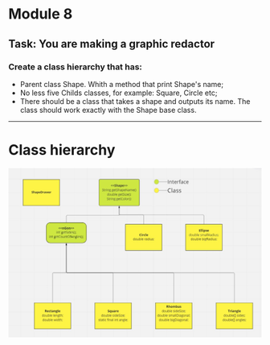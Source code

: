 # Module 8
## Task: You are making a graphic redactor
### Create a class hierarchy that has:
+ Parent class Shape. Whith a method that print Shape's name;
+ No less five Childs classes, for example: Square, Circle etc;
+ There should be a class that takes a shape and outputs its name. The class should work exactly with the Shape base class.

***

# Class hierarchy

![Class hierarchy](https://github.com/podhurskyi-oleksii/module8/blob/643e3718336d26bd86d7681e71bcc1d1e7644372/docs/hierarchy.jpg)